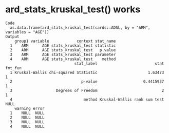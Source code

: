 # ard_stats_kruskal_test() works

    Code
      as.data.frame(ard_stats_kruskal_test(cards::ADSL, by = "ARM", variables = "AGE"))
    Output
        group1 variable            context stat_name
      1    ARM      AGE stats_kruskal_test statistic
      2    ARM      AGE stats_kruskal_test   p.value
      3    ARM      AGE stats_kruskal_test parameter
      4    ARM      AGE stats_kruskal_test    method
                                  stat_label                         stat fmt_fun
      1 Kruskal-Wallis chi-squared Statistic                      1.63473       1
      2                              p-value                    0.4415937       1
      3                   Degrees of Freedom                            2       1
      4                               method Kruskal-Wallis rank sum test    NULL
        warning error
      1    NULL  NULL
      2    NULL  NULL
      3    NULL  NULL
      4    NULL  NULL

